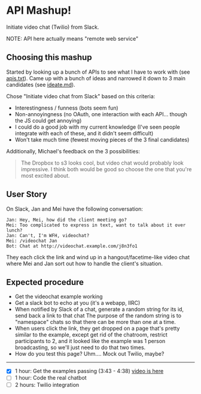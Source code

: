 API Mashup!
===========

Initiate video chat (Twilio) from Slack.

NOTE: API here actually means "remote web service"


Choosing this mashup
--------------------

Started by looking up a bunch of APIs to see what I have to work with
(see [apis.txt](apis.txt)). Came up with a bunch of ideas and narrowed it
down to 3 main candidates (see [ideate.md](ideate.md)).

Chose "Initiate video chat from Slack" based on this criteria:

* Interestingness / funness (bots seem fun)
* Non-annoyingness (no OAuth, one interaction with each API... though the JS could get annoying)
* I could do a good job with my current knowledge (I've seen people integrate with each of these, and it didn't seem difficult)
* Won't take much time (fewest moving pieces of the 3 final candidates)

Additionally, Michael's feedback on the 3 possibilities:

> The Dropbox to s3 looks cool, but video chat would probably look impressive. I think both would be good so choose the one that you're most excited about.


User Story
----------

On Slack, Jan and Mei have the following conversation:

```
Jan: Hey, Mei, how did the client meeting go?
Mei: Too complicated to express in text, want to talk about it over lunch?
Jan: Can't, I'm WFH, videochat?
Mei: /videochat Jan
Bot: Chat at http://videochat.example.com/j8n3fo1
```

They each click the link and wind up in a hangout/facetime-like video chat
where Mei and Jan sort out how to handle the client's situation.


Expected procedure
------------------

* Get the videochat example working
* Get a slack bot to echo at you (it's a webapp, IIRC)
* When notified by Slack of a chat, generate a random string for its id, send back a link to that chat
  The purpose of the random string is to "namespace" chats so that there can be more than one at a time.
* When users click the link, they get dropped on a page that's pretty similar to the example,
  except get rid of the chatroom, restrict participants to 2, and it looked like the example was 1
  person broadcasting, so we'll just need to do that two times.
* How do you test this page? Uhm.... Mock out Twilio, maybe?

---------------

- [x] 1 hour: Get the examples passing (3:43 - 4:38) [video is here](https://www.livecoding.tv/joshcheek/videos/BM9mV-tell-me-what-to-code-killing-15-min-21)
- [ ] 1 hour: Code the real chatbot
- [ ] 2 hours: Twilio integration
